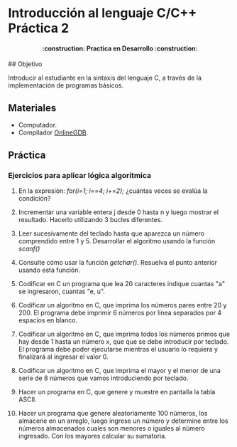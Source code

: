 # Introducción al lenguaje C/C++ Práctica 2
<h4 align="center">
:construction: Practica en Desarrollo :construction:
</h4>
## Objetivo

Introducir al estudiante en la sintaxis del lenguaje C, a través de la implementación de programas básicos.

## Materiales

- Computador.
- Compilador [OnlineGDB](https://www.onlinegdb.com/online_c_compiler).


## Práctica

### **Ejercicios para aplicar lógica algorítmica**

1. En la expresión: *for(i=1; i==4; i+=2);* ¿cuántas veces se evalúa la condición?

1. Incrementar una variable entera j desde 0 hasta n y luego mostrar el resultado.
Hacerlo utilizando 3 bucles diferentes. 

1. Leer sucesivamente del teclado hasta que aparezca un número comprendido entre 1 y 5. Desarrollar el algoritmo usando la función *scanf()*

1. Consulte cómo usar la función *getchar()*. Resuelva el punto anterior usando esta función. 

1. Codificar en C un programa que lea 20 caracteres indique cuantas "a" se ingresaron, cuantas "e, u".

1. Codificar un algoritmo en C, que imprima los números pares entre 20 y 200. El programa debe imprimir 6 números por línea separados por 4 espacios en blanco.

1. Codificar un algoritmo en C, que imprima todos los números primos que hay desde 1 hasta un número x, que que se debe introducir por teclado. El programa debe poder ejecutarse mientras el usuario lo requiera y finalizará al ingresar el valor 0.

1. Codificar un algoritmo en C, que imprima el mayor y el menor de una serie de 8 números que vamos introduciendo por teclado.

1. Hacer un programa en C, que genere y muestre en pantalla la tabla ASCII.

1. Hacer un programa que genere aleatoriamente 100 números, los almacene en un arreglo, luego ingrese un número y determine entre los números almacenados cuales son menores o iguales al número ingresado. Con los mayores calcular su sumatoria.